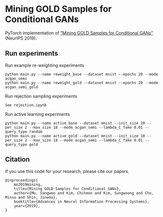# Mining GOLD Samples for Conditional GANs

PyTorch implementation of ["Mining GOLD Samples for Conditional GANs"](https://arxiv.org/abs/1910.09170) (NeurIPS 2019).

## Run experiments

Run example re-weighting experiments
```
python main.py --name reweight_base --dataset mnist --epochs 20 --mode acgan_semi
python main.py --name reweight_gold --dataset mnist --epochs 20 --mode acgan_semi_gold
```

Run rejection sampling experiments
```
See rejection.ipynb
```

Run active learning experiments
```
python main.py --name active_base --dataset mnist --init_size 10 --per_size 2 --max_size 18 --mode acgan_semi --lambda_C_fake 0.01 --query_type random
python main.py --name active_gold --dataset mnist --init_size 10 --per_size 2 --max_size 18 --mode acgan_semi --lambda_C_fake 0.01 --query_type gold
```


## Citation
If you use this code for your research, please cite our papers.
```
@inproceedings{
    mo2019mining,
    title={Mining GOLD Samples for Conditional GANs},
    author={Mo, Sangwoo and Kim, Chiheon and Kim, Sungwoong and Cho, Minsu and Shin, Jinwoo},
    booktitle={Advances in Neural Information Processing Systems},
    year={2019},
}
```
